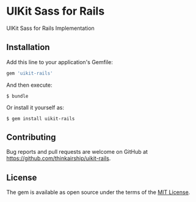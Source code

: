 # UIKit Sass for Rails

UIKit Sass for Rails Implementation

## Installation

Add this line to your application's Gemfile:

```ruby
gem 'uikit-rails'
```

And then execute:

    $ bundle

Or install it yourself as:

    $ gem install uikit-rails

## Contributing

Bug reports and pull requests are welcome on GitHub at https://github.com/thinkairship/uikit-rails.

## License

The gem is available as open source under the terms of the [MIT License](http://opensource.org/licenses/MIT).
